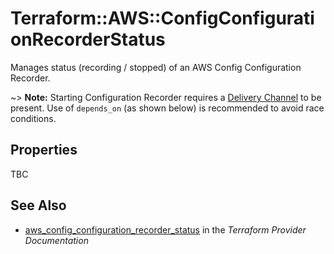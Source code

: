 # Terraform::AWS::ConfigConfigurationRecorderStatus

Manages status (recording / stopped) of an AWS Config Configuration Recorder.

~> **Note:** Starting Configuration Recorder requires a [Delivery Channel](/docs/providers/aws/r/config_delivery_channel.html) to be present. Use of `depends_on` (as shown below) is recommended to avoid race conditions.

## Properties

TBC

## See Also

* [aws_config_configuration_recorder_status](https://www.terraform.io/docs/providers/aws/r/config_configuration_recorder_status.html) in the _Terraform Provider Documentation_